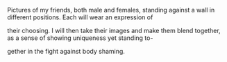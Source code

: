 Pictures of my friends, both male and females, standing against a wall in different positions. Each will wear an expression of

their choosing. I will then take their images and make them blend together, as a sense of showing uniqueness yet standing to-

gether in the fight against body shaming. 

